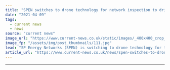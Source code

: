 ```yaml
---
title: "SPEN switches to drone technology for network inspection to drive down emissions"
date: "2021-04-09"
tags: 
  - current news
  - news
source: "current news"
image_url: "https://www.current-news.co.uk/static/images/_400x400_crop_center-center/SPEN-COVID-19-works-credit-SPEN.jpg"
image_fp: "/assets/img/post_thumbnails/111.jpg"
lead: "​SP Energy Networks (SPEN) is switching to drone technology for transmission network inspection, following a successful trial last year."
article_url: "https://www.current-news.co.uk/news/spen-switches-to-drone-technology-for-network-inspection-to-drive-down-emissions?utm_source=rss-feeds&utm_medium=rss&utm_campaign=rss"
---
```


---

